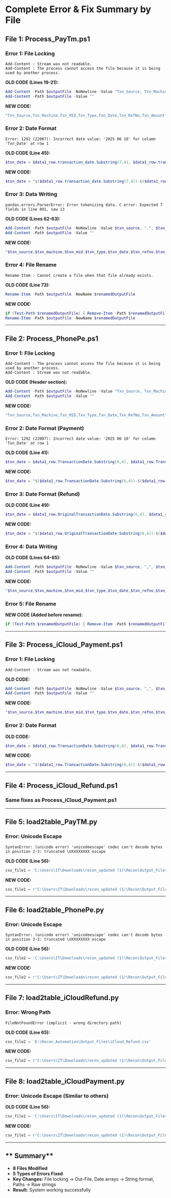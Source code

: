# Complete Error & Fix Summary by File

## **File 1: Process_PayTm.ps1**

### **Error 1: File Locking**

```
Add-Content : Stream was not readable.
Add-Content : The process cannot access the file because it is being used by another process.
```

**OLD CODE (Lines 19-21):**

```powershell
Add-Content -Path $outputFile -NoNewline -Value "Txn_Source, Txn_Machine, Txn_MID, Txn_Type, Txn_Date, Txn_RefNo, Txn_Amount"
Add-Content -Path $outputFile -Value ""
```

**NEW CODE:**

```powershell
"Txn_Source,Txn_Machine,Txn_MID,Txn_Type,Txn_Date,Txn_RefNo,Txn_Amount" | Out-File $outputFile -Encoding UTF8
```

### **Error 2: Date Format**

```
Error: 1292 (22007): Incorrect date value: '2025 06 10' for column 'Txn_Date' at row 1
```

**OLD CODE (Line 45):**

```powershell
$txn_date = $data1_row.transaction_date.Substring(7,4), $data1_row.transaction_date.Substring(4,2), $data1_row.transaction_date.Substring(1,2)
```

**NEW CODE:**

```powershell
$txn_date = "$($data1_row.transaction_date.Substring(7,4))-$($data1_row.transaction_date.Substring(4,2))-$($data1_row.transaction_date.Substring(1,2))"
```

### **Error 3: Data Writing**

```
pandas.errors.ParserError: Error tokenizing data. C error: Expected 7 fields in line 891, saw 13
```

**OLD CODE (Lines 62-63):**

```powershell
Add-Content -Path $outputFile -NoNewline -Value $txn_source, ",", $txn_machine, ",", $txn_mid, ",", $txn_type, ",", $txn_date, ",", $txn_refno, ",", $txn_amount
Add-Content -Path $outputFile -Value ""
```

**NEW CODE:**

```powershell
"$txn_source,$txn_machine,$txn_mid,$txn_type,$txn_date,$txn_refno,$txn_amount" | Out-File $outputFile -Append -Encoding UTF8
```

### **Error 4: File Rename**

```
Rename-Item : Cannot create a file when that file already exists.
```

**OLD CODE (Line 73):**

```powershell
Rename-Item -Path $outputFile -NewName $renamedOutputFile
```

**NEW CODE:**

```powershell
if (Test-Path $renamedOutputFile) { Remove-Item -Path $renamedOutputFile -Force }
Rename-Item -Path $outputFile -NewName $renamedOutputFile
```

---

## **File 2: Process_PhonePe.ps1**

### **Error 1: File Locking**

```
Add-Content : The process cannot access the file because it is being used by another process.
Add-Content : Stream was not readable.
```

**OLD CODE (Header section):**

```powershell
Add-Content -Path $outputFile -NoNewline -Value "Txn_Source, Txn_Machine, Txn_MID, Txn_Type, Txn_Date, Txn_RefNo, Txn_Amount"
Add-Content -Path $outputFile -Value ""
```

**NEW CODE:**

```powershell
"Txn_Source,Txn_Machine,Txn_MID,Txn_Type,Txn_Date,Txn_RefNo,Txn_Amount" | Out-File $outputFile -Encoding UTF8
```

### **Error 2: Date Format (Payment)**

```
Error: 1292 (22007): Incorrect date value: '2025 06 10' for column 'Txn_Date' at row 1
```

**OLD CODE (Line 41):**

```powershell
$txn_date = $data1_row.TransactionDate.Substring(6,4), $data1_row.TransactionDate.Substring(3,2), $data1_row.TransactionDate.Substring(0,2)
```

**NEW CODE:**

```powershell
$txn_date = "$($data1_row.TransactionDate.Substring(6,4))-$($data1_row.TransactionDate.Substring(3,2))-$($data1_row.TransactionDate.Substring(0,2))"
```

### **Error 3: Date Format (Refund)**

**OLD CODE (Line 49):**

```powershell
$txn_date = $data1_row.OriginalTransactionDate.Substring(6,4), $data1_row.OriginalTransactionDate.Substring(3,2), $data1_row.OriginalTransactionDate.Substring(0,2)
```

**NEW CODE:**

```powershell
$txn_date = "$($data1_row.OriginalTransactionDate.Substring(6,4))-$($data1_row.OriginalTransactionDate.Substring(3,2))-$($data1_row.OriginalTransactionDate.Substring(0,2))"
```

### **Error 4: Data Writing**

**OLD CODE (Lines 64-65):**

```powershell
Add-Content -Path $outputFile -NoNewline -Value $txn_source, ",", $txn_machine, ",", $txn_mid, ",", $txn_type, ",", $txn_date, ",", $txn_refno, ",", $txn_amount
Add-Content -Path $outputFile -Value ""
```

**NEW CODE:**

```powershell
"$txn_source,$txn_machine,$txn_mid,$txn_type,$txn_date,$txn_refno,$txn_amount" | Out-File $outputFile -Append -Encoding UTF8
```

### **Error 5: File Rename**

**NEW CODE (Added before rename):**

```powershell
if (Test-Path $renamedOutputFile) { Remove-Item -Path $renamedOutputFile -Force }
```

---

## **File 3: Process_iCloud_Payment.ps1**

### **Error 1: File Locking**

```
Add-Content : Stream was not readable.
```

**OLD CODE:**

```powershell
Add-Content -Path $outputFile -NoNewline -Value $txn_source, ",", $txn_machine, ",", $txn_mid, ",", $txn_type, ",", $txn_date, ",", $txn_refno, ",", $txn_amount
Add-Content -Path $outputFile -Value ""
```

**NEW CODE:**

```powershell
"$txn_source,$txn_machine,$txn_mid,$txn_type,$txn_date,$txn_refno,$txn_amount" | Out-File $outputFile -Append -Encoding UTF8
```

### **Error 2: Date Format**

**OLD CODE:**

```powershell
$txn_date = $data1_row.TransactionDate.Substring(6,4), $data1_row.TransactionDate.Substring(3,2), $data1_row.TransactionDate.Substring(0,2)
```

**NEW CODE:**

```powershell
$txn_date = "$($data1_row.TransactionDate.Substring(6,4))-$($data1_row.TransactionDate.Substring(3,2))-$($data1_row.TransactionDate.Substring(0,2))"
```

---

## **File 4: Process_iCloud_Refund.ps1**

### **Same fixes as Process_iCloud_Payment.ps1**

---

## **File 5: load2table_PayTM.py**

### **Error: Unicode Escape**

```
SyntaxError: (unicode error) 'unicodeescape' codec can't decode bytes in position 2-3: truncated \UXXXXXXXX escape
```

**OLD CODE (Line 56):**

```python
csv_file1 = 'C:\Users\IT\Downloads\recon_updated (1)\Recon\Output_Files\output_PayTM.csv'
```

**NEW CODE:**

```python
csv_file1 = r'C:\Users\IT\Downloads\recon_updated (1)\Recon\Output_Files\output_PayTM.csv'
```

---

## **File 6: load2table_PhonePe.py**

### **Error: Unicode Escape**

```
SyntaxError: (unicode error) 'unicodeescape' codec can't decode bytes in position 2-3: truncated \UXXXXXXXX escape
```

**OLD CODE (Line 56):**

```python
csv_file2 = 'C:\Users\IT\Downloads\recon_updated (1)\Recon\Output_Files\output_PhonePe.csv'
```

**NEW CODE:**

```python
csv_file2 = r'C:\Users\IT\Downloads\recon_updated (1)\Recon\Output_Files\output_PhonePe.csv'
```

---

## **File 7: load2table_iCloudRefund.py**

### **Error: Wrong Path**

```
FileNotFoundError (implicit - wrong directory path)
```

**OLD CODE (Line 65):**

```python
csv_file2 = 'E:\Recon_Automation\Output_Files\iCloud_Refund.csv'
```

**NEW CODE:**

```python
csv_file2 = r'C:\Users\IT\Downloads\recon_updated (1)\Recon\Output_Files\iCloud_Refund.csv'
```

---

## **File 8: load2table_iCloudPayment.py**

### **Error: Unicode Escape (Similar to others)**

**OLD CODE (Line 56):**

```python
csv_file1 = 'C:\Users\IT\Downloads\recon_updated (1)\Recon\Output_Files\iCloud_Payment.csv'
```

**NEW CODE:**

```python
csv_file1 = r'C:\Users\IT\Downloads\recon_updated (1)\Recon\Output_Files\iCloud_Payment.csv'
```

---

## ** Summary**

- **8 Files Modified**
- **5 Types of Errors Fixed**
- **Key Changes:** File locking → Out-File, Date arrays → String format, Paths → Raw strings
- **Result:** System working successfully
